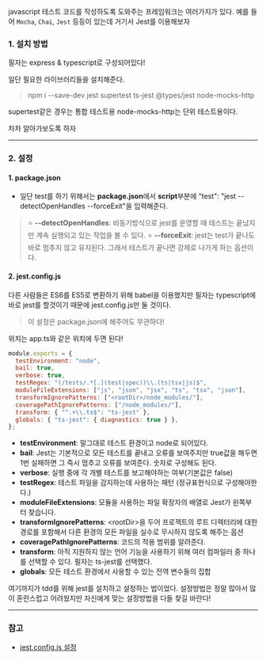 javascript 테스트 코드를 작성하도록 도와주는 프레임워크는 여러가지가 있다. 예를 들어 `Mocha`, `Chai`, `Jest` 등등이 있는데 거기서 Jest를 이용해보자

### 1. 설치 방법

필자는 express & typescript로 구성되어있다!

일단 필요한 라이브러리들을 설치해준다.

> npm i --save-dev jest supertest ts-jest @types/jest node-mocks-http

supertest같은 경우는 통합 테스트용
node-mocks-http는 단위 테스트용이다.

차차 알아가보도록 하자

---

### 2. 설정

#### 1. package.json
- 일단 test를 하기 위해서는 **package.json**에서 **script**부분에 "test": "jest --detectOpenHandles --forceExit"을 입력해준다.

>⭐ **--detectOpenHandles**: 비동기방식으로 jest를 운영할 때 테스트는 끝났지만 계속 실행되고 있는 작업을 볼 수 있다.
⭐ **--forceExit**: jest는 test가 끝나도 바로 멈추지 않고 유지된다. 그래서 테스트가 끝나면 강제로 나가게 하는 옵션이다.

#### 2. jest.config.js

다른 사람들은 ES6를 ES5로 변환하기 위해 babel을 이용했지만 필자는 typescript에 바로 jest를 할것이기 때문에 jest.config.js만 둘 것이다.

> 이 설정은 package.json에 해주어도 무관하다!

위치는 app.ts와 같은 위치에 두면 된다!

```js 
module.exports = {
  testEnvironment: "node",
  bail: true,
  verbose: true,
  testRegex: "(/tests/.*[.](test|spec))\\.(ts|tsx|js)$",
  moduleFileExtensions: ["js", "json", "jsx", "ts", "tsx", "json"],
  transformIgnorePatterns: ["<rootDir>/node_modules/"],
  coveragePathIgnorePatterns: ["/node_modules/"],
  transform: { "^.+\\.ts$": "ts-jest" },
  globals: { "ts-jest": { diagnostics: true } },
};

```
- **testEnvironment**: 말그대로 테스트 환경이고 node로 되어있다.
- **bail**: Jest는 기본적으로 모든 테스트를 끝내고 오류를 보여주지만 true값을 해두면 1번 실패하면 그 즉시 멈추고 오류를 보여준다. 숫자로 구성해도 된다.
- **verbose**: 실행 중에 각 개별 테스트를 보고해야하는 여부(기본값은 false)
- **testRegex**: 테스트 파일을 감지하는데 사용하는 패턴 (정규표현식으로 구성해야한다.)
- **moduleFileExtensions**: 모듈을 사용하는 파일 확장자의 배열로 Jest가 왼쪽부터 찾습니다.
- **transformIgnorePatterns**: <rootDir\>을 두어 프로젝트의 루트 디렉터리에 대한 경로를 포함해서 다른 환경의 모든 파일을 실수로 무시하지 않도록 해주는 옵션
- **coveragePathIgnorePatterns**: 코드의 적용 범위를 알려준다.
- **transform**: 아직 지원하지 않는 언어 기능을 사용하기 위해 여러 컴파일러 중 하나를 선택할 수 있다. 필자는 ts-jest를 선택했다.
- **globals**: 모든 테스트 환경에서 사용할 수 있는 전역 변수들의 집합


여기까지가 tdd를 위해 jest를 설치하고 설정하는 법이었다.
설정방법은 정말 많아서 많이 혼란스럽고 어려웠지만 자신에게 맞는 설정방법을 다들 찾길 바란다!

---

### 참고

- [jest.config.js 설정](https://jestjs.io/docs/configuration#globals-object) 
